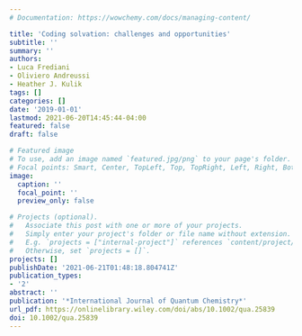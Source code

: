 ```yaml
---
# Documentation: https://wowchemy.com/docs/managing-content/

title: 'Coding solvation: challenges and opportunities'
subtitle: ''
summary: ''
authors:
- Luca Frediani
- Oliviero Andreussi
- Heather J. Kulik
tags: []
categories: []
date: '2019-01-01'
lastmod: 2021-06-20T14:45:44-04:00
featured: false
draft: false

# Featured image
# To use, add an image named `featured.jpg/png` to your page's folder.
# Focal points: Smart, Center, TopLeft, Top, TopRight, Left, Right, BottomLeft, Bottom, BottomRight.
image:
  caption: ''
  focal_point: ''
  preview_only: false

# Projects (optional).
#   Associate this post with one or more of your projects.
#   Simply enter your project's folder or file name without extension.
#   E.g. `projects = ["internal-project"]` references `content/project/deep-learning/index.md`.
#   Otherwise, set `projects = []`.
projects: []
publishDate: '2021-06-21T01:48:18.804741Z'
publication_types:
- '2'
abstract: ''
publication: '*International Journal of Quantum Chemistry*'
url_pdf: https://onlinelibrary.wiley.com/doi/abs/10.1002/qua.25839
doi: 10.1002/qua.25839
---
```


